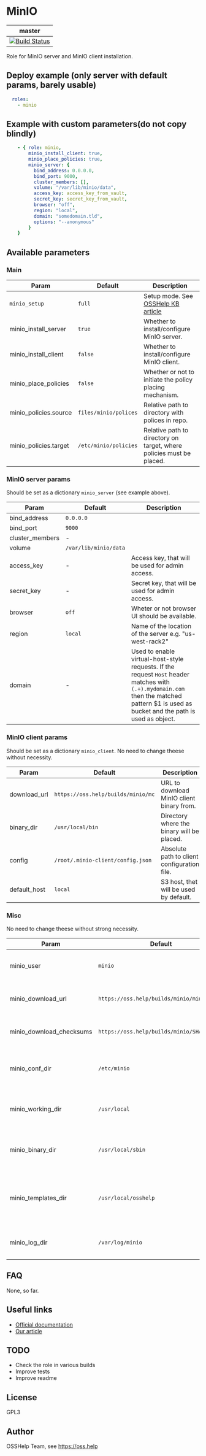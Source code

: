 # MinIO

| master |
| -------- |
| [![Build Status](https://drone.osshelp.ru/api/badges/ansible/minio/status.svg)](https://drone.osshelp.ru/ansible/minio) |

Role for MinIO server and MinIO client installation.

## Deploy example (only server with default params, barely usable)

```yaml
  roles:
    - minio
```

## Example with custom parameters(do not copy blindly)

```yaml
    - { role: minio,
        minio_install_client: true,
        minio_place_policies: true,
        minio_server: {
          bind_address: 0.0.0.0,
          bind_port: 9000,
          cluster_members: [],
          volume: "/var/lib/minio/data",
          access_key: access_key_from_vault,
          secret_key: secret_key_from_vault,
          browser: "off",
          region: "local",
          domain: "somedomain.tld",
          options: "--anonymous"
        }
    }

```

## Available parameters

### Main

| Param | Default | Description |
| -------- | -------- | -------- |
| `minio_setup` | `full` | Setup mode. See [OSSHelp KB article](https://oss.help/kb4895) |
| minio_install_server | `true` | Whether to install/configure MinIO server. |
| minio_install_client | `false` | Whether to install/configure MinIO client. |
| minio_place_policies | `false` | Whether or not to initiate the policy placing mechanism. |
| minio_policies.source | `files/minio/polices` | Relative path to directory with polices in repo. |
| minio_policies.target | `/etc/minio/policies` | Relative path to directory on target, where policies must be placed. |

### MinIO server params

Should be set as a dictionary `minio_server` (see example above).

| Param | Default | Description |
| -------- | -------- | -------- |
| bind_address | `0.0.0.0` |  |
| bind_port | `9000` | |
| cluster_members | - | |
| volume | `/var/lib/minio/data` | |
| access_key | - | Access key, that will be used for admin access. |
| secret_key | - | Secret key, that will be used for admin access. |
| browser | `off` | Wheter or not browser UI should be available. |
| region | `local` | Name of the location of the server e.g. "us-west-rack2" |
| domain | - | Used to enable virtual-host-style requests. If the request `Host` header matches with `(.+).mydomain.com` then the matched pattern $1 is used as bucket and the path is used as object. |

### MinIO client params

Should be set as a dictionary `minio_client`. No need to change theese without necessity.

| Param | Default | Description |
| -------- | -------- | -------- |
| download_url | `https://oss.help/builds/minio/mc` | URL to download MinIO client binary from. |
| binary_dir | `/usr/local/bin` | Directory where the binary will be placed. |
| config | `/root/.minio-client/config.json` | Absolute path to client configuration file. |
| default_host | `local` | S3 host, thet will be used by default. |

### Misc

No need to change theese without strong necessity.

| Param | Default | Description |
| -------- | -------- | -------- |
| minio_user | `minio` | User, which will be used to run MinIO server. |
| minio_download_url | `https://oss.help/builds/minio/minio` | URL to download MinIO server binary from. |
| minio_download_checksums | `https://oss.help/builds/minio/SHA256SUMS` | URL to MinIO server binary checksums file. |
| minio_conf_dir | `/etc/minio` | Absolute path to MinIO server configuration directory. |
| minio_working_dir | `/usr/local` | Absolute path to MinIO server working directory. |
| minio_binary_dir | `/usr/local/sbin` | Absolute path to MinIO server binary directory. |
| minio_templates_dir | `/usr/local/osshelp` | Absolute path to directory with templates (e.g. policies). |
| minio_log_dir | `/var/log/minio` | Absolute path to MinIO server log directory. |

## FAQ

None, so far.

## Useful links

- [Official documentation](https://docs.min.io/docs/minio-quickstart-guide.html)
- [Our article](https://oss.help/kb3703)

## TODO

- Check the role in various builds
- Improve tests
- Improve readme

## License

GPL3

## Author

OSSHelp Team, see <https://oss.help>

